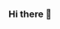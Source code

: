 ### Hi there 👋

<!--
**TMEverard/TMEverard** is a ✨ _special_ ✨ repository because its `README.md` (this file) appears on your GitHub profile.
- 🔭 I’m currently working on Java and Python projects
- 🌱 I’m currently learning more advanced Python
-->
